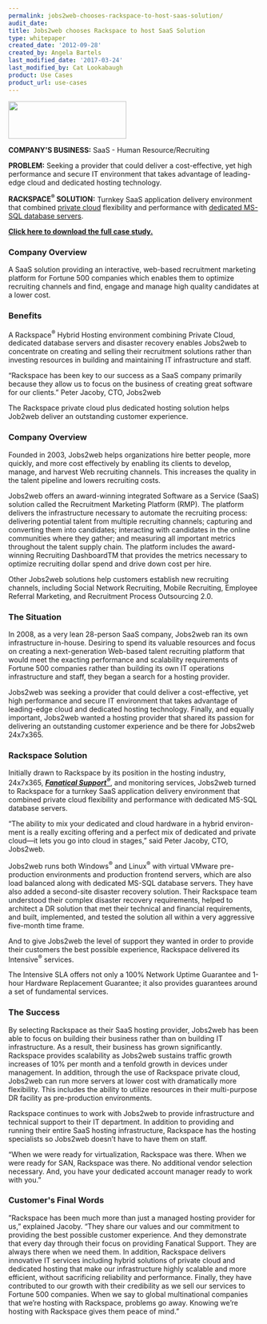 ```yaml
---
permalink: jobs2web-chooses-rackspace-to-host-saas-solution/
audit_date:
title: Jobs2web chooses Rackspace to host SaaS Solution
type: whitepaper
created_date: '2012-09-28'
created_by: Angela Bartels
last_modified_date: '2017-03-24'
last_modified_by: Cat Lookabaugh
product: Use Cases
product_url: use-cases
---
```


<a href="http://www.jobs2web.com/">
   <img src="{% asset_path use-cases/jobs2web-chooses-rackspace-to-host-saas-solution/jobs2web_logo.png %}" width="236" height="75" />
</a>

**COMPANY'S BUSINESS:** SaaS - Human Resource/Recruiting

**PROBLEM:** Seeking a provider that could deliver a cost-effective, yet
high performance and secure IT environment that takes advantage of
leading-edge cloud and dedicated hosting technology.

**RACKSPACE<sup>&reg;</sup> SOLUTION:** Turnkey SaaS application delivery environment that
combined [private cloud](/managed_hosting/private_cloud/) flexibility
and performance with [dedicated MS-SQL database
servers](/managed_hosting/private_cloud/configurations/).

**[Click here to download the full case
study.](http://c488692.r92.cf2.rackcdn.com/CaseStudy_jobs2web_r02.pdf)**

### Company Overview

A SaaS solution providing an interactive, web-based recruitment
marketing platform for Fortune 500 companies which enables them to
optimize recruiting channels and find, engage and manage high quality
candidates at a lower cost.

### Benefits

A Rackspace<sup>&reg;</sup> Hybrid Hosting environment combining Private Cloud,
dedicated database servers and disaster recovery enables Jobs2web to
concentrate on creating and selling their recruitment solutions rather
than investing resources in building and maintaining IT infrastructure
and staff.

“Rackspace has been key to our success as a SaaS company primarily
because they allow us to focus on the business of creating great
software for our clients.” Peter Jacoby, CTO, Jobs2web

The Rackspace private cloud plus dedicated hosting solution helps
Job2web deliver an outstanding customer experience.

### Company Overview

Founded in 2003, Jobs2web helps organizations hire better people, more
quickly, and more cost effectively by enabling its clients to develop,
manage, and harvest Web recruiting channels. This increases the quality
in the talent pipeline and lowers recruiting costs.

Jobs2web offers an award-winning integrated Software as a Service (SaaS)
solution called the Recruitment Marketing Platform (RMP). The platform
delivers the infrastructure necessary to automate the recruiting
process: delivering potential talent from multiple recruiting channels;
capturing and converting them into candidates; interacting with
candidates in the online communities where they gather; and measuring
all important metrics throughout the talent supply chain. The platform
includes the award-winning Recruiting DashboardTM that provides the
metrics necessary to optimize recruiting dollar spend and drive down
cost per hire.

Other Jobs2web solutions help customers establish new recruiting
channels, including Social Network Recruiting, Mobile Recruiting,
Employee Referral Marketing, and Recruitment Process Outsourcing 2.0.

### The Situation

In 2008, as a very lean 28-person SaaS company, Jobs2web ran its own
infrastructure in-house. Desiring to spend its valuable resources and
focus on creating a next-generation Web-based talent recruiting platform
that would meet the exacting performance and scalability requirements of
Fortune 500 companies rather than building its own IT operations
infrastructure and staff, they began a search for a hosting provider.

Jobs2web was seeking a provider that could deliver a cost-effective, yet
high performance and secure IT environment that takes advantage of
leading-edge cloud and dedicated hosting technology. Finally, and
equally important, Jobs2web wanted a hosting provider that shared its
passion for delivering an outstanding customer experience and be there
for Jobs2web 24x7x365.

### Rackspace Solution

Initially drawn to Rackspace by its position in the hosting industry, 24x7x365,
[***Fanatical Support<sup>&reg;</sup>***](http://www.rackspace.com/whyrackspace/support/),
and monitoring services, Jobs2web turned to Rackspace for a turnkey SaaS
application delivery environment that combined private cloud flexibility
and performance with dedicated MS-SQL database servers.

“The ability to mix your dedicated and cloud hardware in a hybrid
environ- ment is a really exciting offering and a perfect mix of
dedicated and private cloud—it lets you go into cloud in stages,” said
Peter Jacoby, CTO, Jobs2web.

Jobs2web runs both Windows<sup>&reg;</sup> and Linux<sup>&reg;</sup> with
virtual VMware pre-production environments and production frontend servers,
which are also load balanced along with dedicated MS-SQL database servers. They
have also added a second-site disaster recovery solution. Their
Rackspace team understood their complex disaster recovery requirements,
helped to architect a DR solution that met their technical and financial
requirements, and built, implemented, and tested the solution all within
a very aggressive five-month time frame.

And to give Jobs2web the level of support they wanted in order to
provide their customers the best possible experience, Rackspace
delivered its Intensive<sup>&reg;</sup> services.

The Intensive SLA offers not only a 100% Network Uptime Guarantee and
1-hour Hardware Replacement Guarantee; it also provides guarantees
around a set of fundamental services.

### The Success

By selecting Rackspace as their SaaS hosting provider, Jobs2web has been
able to focus on building their business rather than on building IT
infrastructure. As a result, their business has grown significantly.
Rackspace provides scalability as Jobs2web sustains traffic growth
increases of 10% per month and a tenfold growth in devices under
management. In addition, through the use of Rackspace private cloud,
Jobs2web can run more servers at lower cost with dramatically more
flexibility. This includes the ability to utilize resources in their
multi-purpose DR facility as pre-production environments.

Rackspace continues to work with Jobs2web to provide infrastructure and
technical support to their IT department. In addition to providing and
running their entire SaaS hosting infrastructure, Rackspace has the
hosting specialists so Jobs2web doesn’t have to have them on staff.

“When we were ready for virtualization, Rackspace was there. When we
were ready for SAN, Rackspace was there. No additional vendor selection
necessary. And, you have your dedicated account manager ready to work
with you.”

### Customer's Final Words

”Rackspace has been much more than just a managed hosting provider for
us,” explained Jacoby. “They share our values and our commitment to
providing the best possible customer experience. And they demonstrate
that every day through their focus on providing Fanatical Support. They
are always there when we need them. In addition, Rackspace delivers
innovative IT services including hybrid solutions of private cloud and
dedicated hosting that make our infrastructure highly scalable and more
efficient, without sacrificing reliability and performance. Finally,
they have contributed to our growth with their credibility as we sell
our services to Fortune 500 companies. When we say to global
multinational companies that we’re hosting with Rackspace, problems go
away. Knowing we’re hosting with Rackspace gives them peace of mind.”
